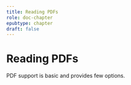 ```yaml
---
title: Reading PDFs
role: doc-chapter
epubtype: chapter
draft: false
---
```


# Reading PDFs

PDF support is basic and provides few options.
